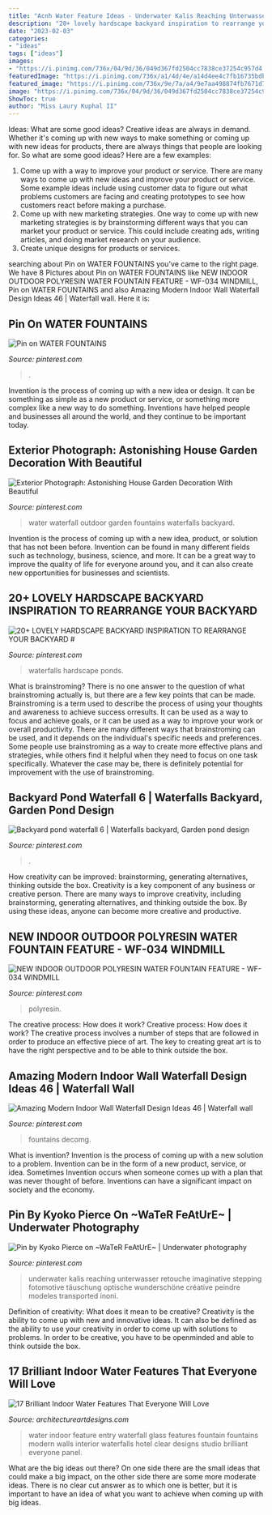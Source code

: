 ```yaml
---
title: "Acnh Water Feature Ideas - Underwater Kalis Reaching Unterwasser Retouche Imaginative Stepping Fotomotive Täuschung Optische Wunderschöne Créative Peindre Modeles Transported Inoni"
description: "20+ lovely hardscape backyard inspiration to rearrange your backyard #"
date: "2023-02-03"
categories:
- "ideas"
tags: ["ideas"]
images:
- "https://i.pinimg.com/736x/04/9d/36/049d367fd2504cc7838ce37254c957d4.jpg"
featuredImage: "https://i.pinimg.com/736x/a1/4d/4e/a14d4ee4c7fb16735bdb7827d1ba3471.jpg"
featured_image: "https://i.pinimg.com/736x/9e/7a/a4/9e7aa498874fb7671d7a63cc64444fc2.jpg"
image: "https://i.pinimg.com/736x/04/9d/36/049d367fd2504cc7838ce37254c957d4.jpg"
ShowToc: true
author: "Miss Laury Kuphal II"
---
```



Ideas: What are some good ideas?
Creative ideas are always in demand. Whether it's coming up with new ways to make something or coming up with new ideas for products, there are always things that people are looking for. So what are some good ideas? Here are a few examples: 
1. Come up with a way to improve your product or service. There are many ways to come up with new ideas and improve your product or service. Some example ideas include using customer data to figure out what problems customers are facing and creating prototypes to see how customers react before making a purchase. 
2. Come up with new marketing strategies. One way to come up with new marketing strategies is by brainstorming different ways that you can market your product or service. This could include creating ads, writing articles, and doing market research on your audience. 
3. Create unique designs for products or services.

	

		
searching about Pin on WATER FOUNTAINS you've came to the right page. We have 8 Pictures about Pin on WATER FOUNTAINS like NEW INDOOR OUTDOOR POLYRESIN WATER FOUNTAIN FEATURE - WF-034 WINDMILL, Pin on WATER FOUNTAINS and also Amazing Modern Indoor Wall Waterfall Design Ideas 46 | Waterfall wall. Here it is:
		
    
## Pin On WATER FOUNTAINS

<img loading=lazy src="https://i.pinimg.com/736x/04/9d/36/049d367fd2504cc7838ce37254c957d4.jpg" onerror="this.onerror=null;this.src='https://tse2.mm.bing.net/th?id=OIP.mZ1dfRMd_cNJNb-h78T_KgHaLH&amp;pid=15.1';" alt="Pin on WATER FOUNTAINS">

_Source: pinterest.com_

>. 

	

Invention is the process of coming up with a new idea or design. It can be something as simple as a new product or service, or something more complex like a new way to do something. Inventions have helped people and businesses all around the world, and they continue to be important today.

    
## Exterior Photograph: Astonishing House Garden Decoration With Beautiful

<img loading=lazy src="https://i.pinimg.com/736x/76/8a/bd/768abd9b9c3a633029445994aa2de008--outdoor-water-fountains-garden-fountains.jpg" onerror="this.onerror=null;this.src='https://tse3.mm.bing.net/th?id=OIP.bZQSXVgs1GWKMoihAmzvPAHaJ4&amp;pid=15.1';" alt="Exterior Photograph: Astonishing House Garden Decoration With Beautiful">

_Source: pinterest.com_

>water waterfall outdoor garden fountains waterfalls backyard. 

	

Invention is the process of coming up with a new idea, product, or solution that has not been before. Invention can be found in many different fields such as technology, business, science, and more. It can be a great way to improve the quality of life for everyone around you, and it can also create new opportunities for businesses and scientists.

    
## 20+ LOVELY HARDSCAPE BACKYARD INSPIRATION TO REARRANGE YOUR BACKYARD #

<img loading=lazy src="https://i.pinimg.com/736x/7b/b8/47/7bb847cb2f5cb645899a5335d34ccc68.jpg" onerror="this.onerror=null;this.src='https://tse1.mm.bing.net/th?id=OIP.5-_j0EKqpbkDlTlNvEThCgHaKM&amp;pid=15.1';" alt="20+ LOVELY HARDSCAPE BACKYARD INSPIRATION TO REARRANGE YOUR BACKYARD #">

_Source: pinterest.com_

>waterfalls hardscape ponds. 

	

What is brainstroming?
There is no one answer to the question of what brainstroming actually is, but there are a few key points that can be made. Brainstroming is a term used to describe the process of using your thoughts and awareness to achieve success orresults. It can be used as a way to focus and achieve goals, or it can be used as a way to improve your work or overall productivity. There are many different ways that brainstroming can be used, and it depends on the individual's specific needs and preferences. Some people use brainstroming as a way to create more effective plans and strategies, while others find it helpful when they need to focus on one task specifically. Whatever the case may be, there is definitely potential for improvement with the use of brainstroming.

    
## Backyard Pond Waterfall 6 | Waterfalls Backyard, Garden Pond Design

<img loading=lazy src="https://i.pinimg.com/736x/7a/0d/68/7a0d68f812e5ef5bdeeed04019c38f6c.jpg" onerror="this.onerror=null;this.src='https://tse4.mm.bing.net/th?id=OIP.4I3VqyRS54TjGInijQfeQwHaJ3&amp;pid=15.1';" alt="Backyard pond waterfall 6 | Waterfalls backyard, Garden pond design">

_Source: pinterest.com_

>. 

	

How creativity can be improved: brainstorming, generating alternatives, thinking outside the box.
Creativity is a key component of any business or creative person. There are many ways to improve creativity, including brainstorming, generating alternatives, and thinking outside the box. By using these ideas, anyone can become more creative and productive.

    
## NEW INDOOR OUTDOOR POLYRESIN WATER FOUNTAIN FEATURE - WF-034 WINDMILL

<img loading=lazy src="https://i.pinimg.com/736x/a1/4d/4e/a14d4ee4c7fb16735bdb7827d1ba3471.jpg" onerror="this.onerror=null;this.src='https://tse2.mm.bing.net/th?id=OIP.pBgLHI1kFB12xK2TEKxtIQHaNL&amp;pid=15.1';" alt="NEW INDOOR OUTDOOR POLYRESIN WATER FOUNTAIN FEATURE - WF-034 WINDMILL">

_Source: pinterest.com_

>polyresin. 

	

The creative process: How does it work?
Creative process: How does it work?
The creative process involves a number of steps that are followed in order to produce an effective piece of art. The key to creating great art is to have the right perspective and to be able to think outside the box.

    
## Amazing Modern Indoor Wall Waterfall Design Ideas 46 | Waterfall Wall

<img loading=lazy src="https://i.pinimg.com/736x/9e/7a/a4/9e7aa498874fb7671d7a63cc64444fc2.jpg" onerror="this.onerror=null;this.src='https://tse1.mm.bing.net/th?id=OIP.L-CjHK8fAcrTkGjlF1eZAQHaLH&amp;pid=15.1';" alt="Amazing Modern Indoor Wall Waterfall Design Ideas 46 | Waterfall wall">

_Source: pinterest.com_

>fountains decomg. 

	

What is invention?
Invention is the process of coming up with a new solution to a problem. Invention can be in the form of a new product, service, or idea. Sometimes Invention occurs when someone comes up with a plan that was never thought of before. Inventions can have a significant impact on society and the economy.

    
## Pin By Kyoko Pierce On ~WaTeR FeAtUrE~ | Underwater Photography

<img loading=lazy src="https://i.pinimg.com/736x/9e/48/e0/9e48e02f00147eae7a5fa3e313f8ba62--underwater-photoshoot-underwater-pictures.jpg" onerror="this.onerror=null;this.src='https://tse3.mm.bing.net/th?id=OIP.DESeU9tpWZ0229bLOjybxwHaKH&amp;pid=15.1';" alt="Pin by Kyoko Pierce on ~WaTeR FeAtUrE~ | Underwater photography">

_Source: pinterest.com_

>underwater kalis reaching unterwasser retouche imaginative stepping fotomotive täuschung optische wunderschöne créative peindre modeles transported inoni. 

	

Definition of creativity: What does it mean to be creative?
Creativity is the ability to come up with new and innovative ideas. It can also be defined as the ability to use your creativity in order to come up with solutions to problems. In order to be creative, you have to be openminded and able to think outside the box.

    
## 17 Brilliant Indoor Water Features That Everyone Will Love

<img loading=lazy src="https://www.architectureartdesigns.com/wp-content/uploads/2015/04/1327.jpg" onerror="this.onerror=null;this.src='https://tse4.mm.bing.net/th?id=OIP.i97Csl-Ow56vJUMsKKSBNQHaLI&amp;pid=15.1';" alt="17 Brilliant Indoor Water Features That Everyone Will Love">

_Source: architectureartdesigns.com_

>water indoor feature entry waterfall glass features fountain fountains modern walls interior waterfalls hotel clear designs studio brilliant everyone panel. 

	

What are the big ideas out there?
On one side there are the small ideas that could make a big impact, on the other side there are some more moderate ideas. There is no clear cut answer as to which one is better, but it is important to have an idea of what you want to achieve when coming up with big ideas.

